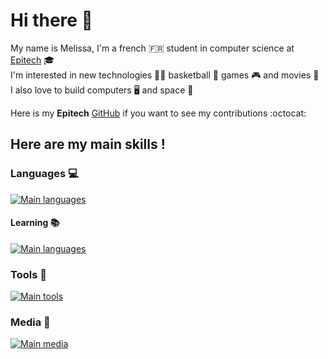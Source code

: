 # Hi there 👋

My name is Melissa, I'm a french :fr: student in computer science at [Epitech](https://www.epitech.eu/en/) :mortar_board: <br>
I'm interested in new technologies :woman_technologist: basketball :basketball: games :video_game: and movies :movie_camera: <br>
I also love to build computers :desktop_computer: and space :milky_way:

Here is my **Epitech** [GitHub](https://github.com/Melissa-Laget) if you want to see my contributions :octocat:

## Here are my main skills !

### Languages :computer:

[![Main languages](https://skillicons.dev/icons?i=c,cpp,python&perline=9)](https://github.com/tandpfun/skill-icons)

#### Learning :books:

[![Main languages](https://skillicons.dev/icons?i=kubernetes&perline=9)](https://github.com/tandpfun/skill-icons)


### Tools :wrench:
[![Main tools](https://skillicons.dev/icons?i=linux,docker,cmake,github,git,idea,vscode,md&perline=9)](https://github.com/tandpfun/skill-icons)

### Media :iphone:
[![Main media](https://skillicons.dev/icons?i=linkedin,discord,mastodon&perline=9)](https://github.com/tandpfun/skill-icons)
